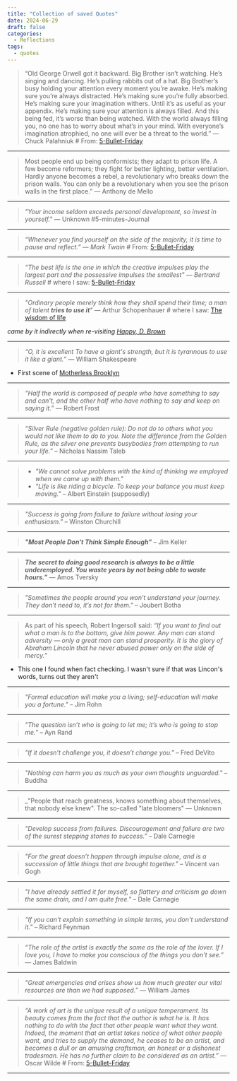 ```yaml
---
title: "Collection of saved Quotes"
date: 2024-06-29
draft: false
categories:
  - Reflections
tags:
  - quotes
---
```




> “Old George Orwell got it backward. Big Brother isn’t watching. He’s singing and dancing. He’s
> pulling rabbits out of a hat. Big Brother’s busy holding your attention every moment you’re awake.
> He’s making sure you’re always distracted. He’s making sure you’re fully absorbed. He’s making sure
> your imagination withers. Until it’s as useful as your appendix. He’s making sure your attention is
> always filled. And this being fed, it’s worse than being watched. With the world always filling you,
> no one has to worry about what’s in your mind. With everyone’s imagination atrophied, no one will
> ever be a threat to the world.”
> — Chuck Palahniuk # From: [5-Bullet-Friday](https://go.tim.blog/5-bullet-friday-1/)
  
---
> Most people end up being conformists; they adapt to prison life. A few become reformers; they fight for better
> lighting, better ventilation. Hardly anyone becomes a rebel, a revolutionary who breaks down the prison walls. You can
> only be a revolutionary when you see the prison walls in the first place.”
> — Anthony de Mello

---

> _"Your income seldom exceeds personal development, so invest in yourself."_ — Unknown
> #5-minutes-Journal


---

> _“Whenever you find yourself on the side of the majority, it is time to pause and reflect.”
— Mark Twain_ # From: [5-Bullet-Friday](https://go.tim.blog/5-bullet-friday-1/)

----

> _“The best life is the one in which the creative impulses play the largest part and the possessive impulses the
smallest" — Bertrand Russell_ # where I saw: [5-Bullet-Friday](https://go.tim.blog/5-bullet-friday-1/)

----

> _"Ordinary people merely think how they shall spend their time; a man of
talent **tries to use it**"_ — Arthur Schopenhauer # where I
> saw: [The wisdom of life](https://www.goodreads.com/book/show/21182.The_Wisdom_of_Life)

_came by it indirectly when
re-visiting [Happy, D. Brown](https://diogo-pessoa.github.io/annotations/post/my-favorite-books/#philosophy)_

---

> _“O, it is excellent
To have a giant's strength, but it is tyrannous to use it like a giant.”_ ― William Shakespeare

* First scene of [Motherless Brooklyn](https://en.wikipedia.org/wiki/Motherless_Brooklyn)

---

> _“Half the world is composed of people who have something to say and can't, and the other half who
have nothing to say and keep on saying it.”_ ― Robert Frost

--- 


> _“Silver Rule (negative golden rule): Do not do to others what you would not like them to do to
you. Note the difference from the Golden Rule, as the silver one prevents busybodies from attempting
to run your life.”_ – Nicholas Nassim Taleb

---

> * _"We cannot solve problems with the kind of thinking we employed when we came up with them."_
> * _"Life is like riding a bicycle. To keep your balance you must keep moving."_  – Albert Einstein (supposedly)

---

> _"Success is going from failure to failure without losing your enthusiasm."_ – Winston Churchill

---
> **_"Most People Don't Think Simple Enough"_** – Jim Keller

---
> **_The secret to doing good research is always to be a little underemployed. You waste years by not
being able to waste hours.”_**
— Amos Tversky
---

> _"Sometimes the people around you won’t understand your journey. They don’t need to, it’s not for
them."_ – Joubert Botha

---

> As part of his speech, Robert Ingersoll said:
_“If you want to find out what a man is to the bottom, give him power. Any man can stand
adversity — only a great man can stand prosperity. It is the glory of Abraham Lincoln that he never
abused power only on the side of mercy.”_

* This one I found when fact checking. I wasn't sure if that was Lincon's words, turns out they
  aren't

---

> _"Formal education will make you a living; self-education will make you a fortune."_ – Jim Rohn

---

> _"The question isn’t who is going to let me; it’s who is going to stop me."_ – Ayn Rand

---

> _"If it doesn’t challenge you, it doesn’t change you."_ – Fred DeVito

---
> _"Nothing can harm you as much as your own thoughts unguarded."_ – Buddha

---
> _"People that reach greatness, knows something about themselves, that nobody else knew". The
so-called "late bloomers" — Unknown

---

> _"Develop success from failures. Discouragement and failure are two of the surest stepping stones
to success."_ – Dale Carnegie

---

> _"For the great doesn’t happen through impulse alone, and is a succession of little things that
are
brought together."_ – Vincent van Gogh

---

> _"I have already settled it for myself, so flattery and criticism go down the same drain, and I am
quite free."_ – Dale Carnagie

---

> _“If you can't explain something in simple terms, you don't understand it."_ – Richard Feynman

---

> _“The role of the artist is exactly the same as the role of the lover. If I love you, I have to
make you conscious of the things you don’t see.”_ ― James Baldwin

---

> _"Great emergencies and crises show us how much greater our vital resources are than we had
supposed.”_
> — William James

---

> _“A work of art is the unique result of a unique temperament. Its beauty comes from the fact that
the author is what he is. It has nothing to do with the fact that other people want what they want.
Indeed, the moment that an artist takes notice of what other people want, and tries to supply the
demand, he ceases to be an artist, and becomes a dull or an amusing craftsman, an honest or a
dishonest tradesman. He has no further claim to be considered as an artist.”_  — Oscar Wilde # From: [5-Bullet-Friday](https://go.tim.blog/5-bullet-friday-1/)
---
